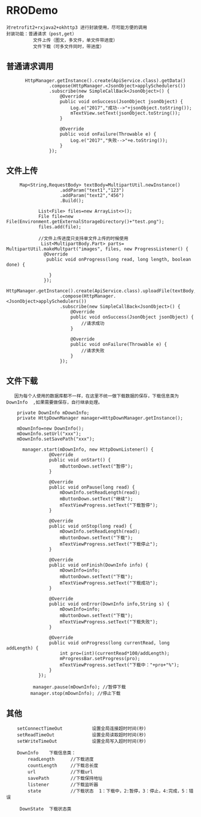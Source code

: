 # RRODemo

    对retrofit2+rxjava2+okhttp3 进行封装使用，尽可能方便的调用
    封装功能：普通请求（post,get）
              文件上传（图文，多文件，单文件带进度）
              文件下载（可多文件同时，带进度）


## 普通请求调用

           HttpManager.getInstance().create(ApiService.class).getData()
                    .compose(HttpManager.<JsonObject>applySchedulers())
                    .subscribe(new SimpleCallBack<JsonObject>() {
                        @Override
                        public void onSuccess(JsonObject jsonObject) {
                            Log.e("2017","成功-->"+jsonObject.toString());
                            mTextView.setText(jsonObject.toString());
                        }

                        @Override
                        public void onFailure(Throwable e) {
                            Log.e("2017","失败-->"+e.toString());
                        }
                    });


## 文件上传

         Map<String,RequestBody> textBody=MultipartUtil.newInstance()
                        .addParam("text1","123")
                        .addParam("text2","456")
                        .Build();

                List<File> files=new ArrayList<>();
                File file=new File(Environment.getExternalStorageDirectory()+"test.png");
                files.add(file);

                //文件上传进度只支持单文件上传的时候使用
                 List<MultipartBody.Part> parts= MultipartUtil.makeMultpart("images", files, new ProgressListener() {
                  @Override
                   public void onProgress(long read, long length, boolean done) {

                    }
                  });
                HttpManager.getInstance().create(ApiService.class).uploadFile(textBody,parts)
                        .compose(HttpManager.<JsonObject>applySchedulers())
                        .subscribe(new SimpleCallBack<JsonObject>() {
                            @Override
                            public void onSuccess(JsonObject jsonObject) {
                                //请求成功
                            }

                            @Override
                            public void onFailure(Throwable e) {
                                //请求失败
                            }
                        });

 ## 文件下载

       因为每个人使用的数据库都不一样，在这里不统一做下载数据的保存，下载信息类为  DownInfo  ,如果需要做保存，自行继承处理。

        private DownInfo mDownInfo;
        private HttpDownManager manager=HttpDownManager.getInstance();

        mDownInfo=new DownInfo();
        mDownInfo.setUrl("xxx");
        mDownInfo.setSavePath("xxx");

          manager.start(mDownInfo, new HttpDownListener() {
                    @Override
                    public void onStart() {
                        mButtonDown.setText("暂停");
                    }

                    @Override
                    public void onPause(long read) {
                        mDownInfo.setReadLength(read);
                        mButtonDown.setText("继续");
                        mTextViewProgress.setText("下载暂停");
                    }

                    @Override
                    public void onStop(long read) {
                        mDownInfo.setReadLength(read);
                        mButtonDown.setText("下载");
                        mTextViewProgress.setText("下载停止");
                    }

                    @Override
                    public void onFinish(DownInfo info) {
                        mDownInfo=info;
                        mButtonDown.setText("下载");
                        mTextViewProgress.setText("下载成功");
                    }

                    @Override
                    public void onError(DownInfo info,String s) {
                        mDownInfo=info;
                        mButtonDown.setText("下载");
                        mTextViewProgress.setText("下载失败");
                    }

                    @Override
                    public void onProgress(long currentRead, long addLength) {
                        int pro=(int)(currentRead*100/addLength);
                        mProgressBar.setProgress(pro);
                        mTextViewProgress.setText("下载中："+pro+"%");
                    }
                });

              manager.pause(mDownInfo); //暂停下载
             manager.stop(mDownInfo); //停止下载



 ## 其他
        setConnectTimeOut           设置全局连接超时时间(秒)
        setReadTimeOut              设置全局读取超时时间(秒)
        setWriteTimeOut             设置全局写入超时时间(秒)

        DownInfo    下载信息类：
            readLength      //下载进度
            countLength     //下载总长度
            url             //下载url
            savePath        //下载保持地址
            listener        //下载监听器
            state           //下载状态  1：下载中，2:暂停，3：停止，4:完成，5：错误

         DownState  下载状态类